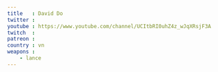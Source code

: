 ```yaml
---
title   : David Do
twitter :
youtube : https://www.youtube.com/channel/UCItbRI0uhZ4z_wJqXRsjF3A
twitch  :
patreon :
country : vn
weapons :
    - lance
---
```

